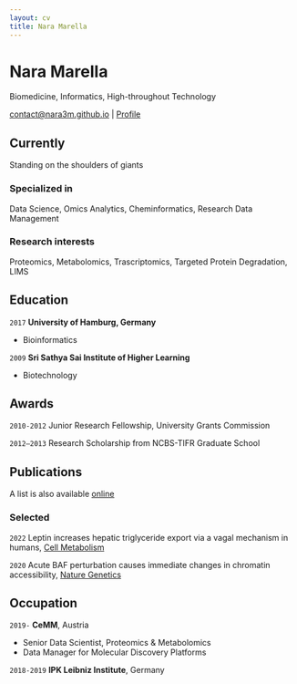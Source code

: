 ```yaml
---
layout: cv
title: Nara Marella
---
```

# Nara Marella
Biomedicine, Informatics, High-throughout Technology

<div id="webaddress">
<a href="contact@nara3m.github.io">contact@nara3m.github.io</a>
| <a href="https://nara3m.github.io">Profile</a>
</div>


## Currently

Standing on the shoulders of giants

### Specialized in

Data Science, Omics Analytics, Cheminformatics, Research Data Management


### Research interests

Proteomics, Metabolomics, Trascriptomics, Targeted Protein Degradation, LIMS


## Education

`2017`
__University of Hamburg, Germany__

- Bioinformatics

`2009`
__Sri Sathya Sai Institute of Higher Learning__

- Biotechnology


## Awards

`2010-2012`
Junior Research Fellowship, University Grants Commission

`2012–2013`
Research Scholarship from NCBS-TIFR Graduate School


## Publications

A list is also available [online](https://scholar.google.de/citations?user=mY2xSTgAAAAJ&hl=en)

### Selected

`2022`
Leptin increases hepatic triglyceride export via a vagal mechanism in humans, [Cell Metabolism](https://doi.org/10.1016/j.cmet.2022.09.020)

`2020`
Acute BAF perturbation causes immediate changes in chromatin accessibility, [Nature Genetics](https://doi.org/10.1038/s41588-021-00777-3)


## Occupation

`2019-`
__CeMM__, Austria

- Senior Data Scientist, Proteomics & Metabolomics
- Data Manager for Molecular Discovery Platforms

`2018-2019`
__IPK Leibniz Institute__, Germany



<!-- ### Footer

Last updated: Mar 2024 -->

